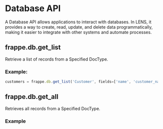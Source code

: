 # Database API

A Database API allows applications to interact with databases. In LENS, it provides a way to create, read, update, and delete data programmatically, making it easier to integrate with other systems and automate processes.

## frappe.db.get_list
Retrieve  a list of records from a Specified DocType.

### Example:
```javascript
customers = frappe.db.get_list('Customer', fields=['name', 'customer_name'])
```

## frappe.db.get_all
Retrieves all records from a Specified DocType.

### Example


<!--stackedit_data:
eyJoaXN0b3J5IjpbLTg1MDMyNjQwMCwtMjEwNjgwMTQxLC02Mz
kxMDIxODRdfQ==
-->